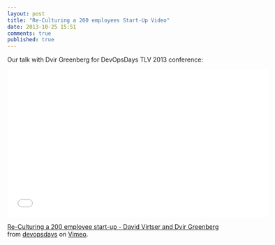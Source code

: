```yaml
---
layout: post
title: "Re-Culturing a 200 employees Start-Up Video"
date: 2013-10-25 15:51
comments: true
published: true
---
```

Our talk with Dvir Greenberg for DevOpsDays TLV 2013 conference:

<iframe src="//player.vimeo.com/video/77674916?title=0" width="600" height="337" frameborder="0" webkitallowfullscreen mozallowfullscreen allowfullscreen></iframe> <p><a href="http://vimeo.com/77674916">Re-Culturing a 200 employee start-up - David Virtser and Dvir Greenberg</a> from <a href="http://vimeo.com/devopsdays">devopsdays</a> on <a href="https://vimeo.com">Vimeo</a>.</p>